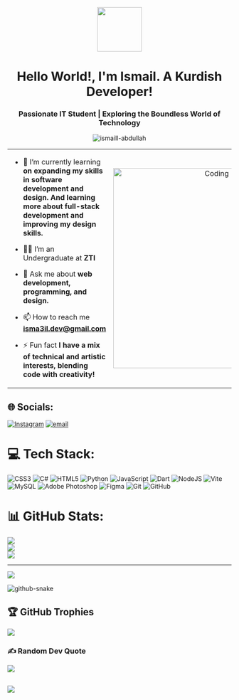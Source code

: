 <p align="center" ><img  src = "https://github.com/7oSkaaa/7oSkaaa/blob/main/Images/about_me.gif?raw=true" width = 100px></p>
<h1 align="center">Hello World!, I'm Ismail. A Kurdish Developer!</h1>
<h3 align="center">Passionate IT Student | Exploring the Boundless World of Technology</h3>
<p align="center"> <img src="https://komarev.com/ghpvc/?username=ismaill-abdullah&label=Profile%20views&color=0e75b6&style=flat" alt="ismaill-abdullah" /> </p>

<table align="center">
<tr border="none">
<td width="50%" align="left">
  
- 🌱 I’m currently learning **on expanding my skills in software development and design. And learning more about full-stack development and improving my design skills.**

- 🧑‍🎓 I’m an Undergraduate at **ZTI**

- 💬 Ask me about **web development, programming, and design.**

- 📫 How to reach me **isma3il.dev@gmail.com**
- ⚡ Fun fact **I have a mix of technical and artistic interests, blending code with creativity!**

</td>
<td width="50%" align="center">

  <img align="center" alt="Coding" width="450" src="https://repository-images.githubusercontent.com/588181932/e36ec678-7984-4cdd-8e4c-a3932772ff8e">

  </td>
</tr>
</table>

## 🌐 Socials:

[![Instagram](https://img.shields.io/badge/Instagram-%23E4405F.svg?logo=Instagram&logoColor=white)](https://instagram.com/@2.5.1.6.1) [![email](https://img.shields.io/badge/Email-D14836?logo=gmail&logoColor=white)](mailto:isma3il.dev@gmail.com)

# 💻 Tech Stack:

![CSS3](https://img.shields.io/badge/css3-%231572B6.svg?style=for-the-badge&logo=css3&logoColor=white) ![C#](https://img.shields.io/badge/c%23-%23239120.svg?style=for-the-badge&logo=csharp&logoColor=white) ![HTML5](https://img.shields.io/badge/html5-%23E34F26.svg?style=for-the-badge&logo=html5&logoColor=white) ![Python](https://img.shields.io/badge/python-3670A0?style=for-the-badge&logo=python&logoColor=ffdd54) ![JavaScript](https://img.shields.io/badge/javascript-%23323330.svg?style=for-the-badge&logo=javascript&logoColor=%23F7DF1E) ![Dart](https://img.shields.io/badge/dart-%230175C2.svg?style=for-the-badge&logo=dart&logoColor=white) ![NodeJS](https://img.shields.io/badge/node.js-6DA55F?style=for-the-badge&logo=node.js&logoColor=white) ![Vite](https://img.shields.io/badge/vite-%23646CFF.svg?style=for-the-badge&logo=vite&logoColor=white) ![MySQL](https://img.shields.io/badge/mysql-4479A1.svg?style=for-the-badge&logo=mysql&logoColor=white) ![Adobe Photoshop](https://img.shields.io/badge/adobe%20photoshop-%2331A8FF.svg?style=for-the-badge&logo=adobe%20photoshop&logoColor=white) ![Figma](https://img.shields.io/badge/figma-%23F24E1E.svg?style=for-the-badge&logo=figma&logoColor=white) ![Git](https://img.shields.io/badge/git-%23F05033.svg?style=for-the-badge&logo=git&logoColor=white) ![GitHub](https://img.shields.io/badge/github-%23121011.svg?style=for-the-badge&logo=github&logoColor=white)

# 📊 GitHub Stats:
![](https://github-readme-stats.vercel.app/api?username=ismaill-abdullah&theme=dark&hide_border=true&include_all_commits=true&count_private=false)<br/>
![](https://nirzak-streak-stats.vercel.app/?user=ismaill-abdullah&theme=dark&hide_border=true)<br/>
![](https://github-readme-stats.vercel.app/api/top-langs/?username=ismaill-abdullah&theme=dark&hide_border=true&include_all_commits=true&count_private=false&layout=compact)

---

[![](https://visitcount.itsvg.in/api?id=ismaill-abdullah&icon=0&color=0)](https://visitcount.itsvg.in)

<!-- Proudly created with GPRM ( https://gprm.itsvg.in ) -->


<dev align="center">
<picture>
  <source media="(prefers-color-scheme: dark)" srcset="https://raw.githubusercontent.com/ismaill-abdullah/ismaill-abdullah/output/github-snake-dark.svg" />
  <source media="(prefers-color-scheme: light)" srcset="https://raw.githubusercontent.com/ismaill-abdullah/ismaill-abdullah/output/github-snake.svg" />
  <img alt="github-snake" src="https://raw.githubusercontent.com/ismaill-abdullah/ismaill-abdullah/output/github-snake.svg" />
</picture>
</dev>

## 🏆 GitHub Trophies

![](https://github-profile-trophy.vercel.app/?username=ismaill-abdullah&theme=radical&no-frame=false&no-bg=true&margin-w=4)

### ✍️ Random Dev Quote

![](https://quotes-github-readme.vercel.app/api?type=horizontal&theme=radical)

[![](https://visitcount.itsvg.in/api?id=ismaill-abdullah&icon=0&color=0)](https://visitcount.itsvg.in)
---
